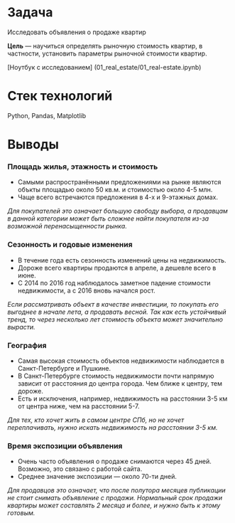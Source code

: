 # Задача
Исследовать объявления о продаже квартир

**Цель** — научиться определять рыночную стоимость квартир, в частности, установить параметры рыночной стоимости квартир.

[Ноутбук с исследованием] (01_real_estate/01_real-estate.ipynb)

# Стек технологий
Python, Pandas, Matplotlib

# Выводы
### Площадь жилья, этажность и стоимость
* Самыми распространёнными предложениями на рынке являются объкты площадью около 50 кв.м. и стоимостью около 4-5 млн.
* Чаще всего встречаются предложения в 4-х и 9-этажных домах.

*Для покупателей это означает большую свободу выбора, а продавцам в данной категории может быть сложнее найти покупателя из-за возможной перенасыщенности рынка.*

### Сезонность и годовые изменения
* В течение года есть сезонность изменений цены на недвижимость.
* Дороже всего квартиры продаются в апреле, а дешевле всего в июне.
* С 2014 по 2016 год наблюдалось заметное падение стоимости недвижимости, а с 2016 вновь начался рост.

*Если рассматривать объект в качестве инвестиции, то покупать его выгоднее в начале лета, а продавать весной. Так как есть устойчивый тренд, то через несколько лет стоимость объекта может значительно вырасти.*

### География
* Самая высокая стоимость объектов недвижимости наблюдается в Санкт-Петербурге и Пушкине.
* В Санкт-Петербурге стоимость недвижимости почти напрямую зависит от расстояния до центра города. Чем ближе к центру, тем дороже.
* Есть и исключения, например, недвижимость на расстоянии 3-5 км от центра ниже, чем на расстоянии 5-7.

*Для тех, кто хочет жить в самом центре СПб, но не хочет переплачивать, нужно искать недвижимость на расстоянии 3-5 км.*

### Время экспозиции объявления
* Очень часто объявления о продаже снимаются через 45 дней. Возможно, это связано с работой сайта.
* Среднее значение экспозиции — около 70-ти дней.

*Для продавцов это означает, что после полутора месяцев публикации не стоит снимать объявление с продажи. Нормальный срок продажи квартиры может составлять 2 месяца и более, и нужно быть к этому готовым.*

